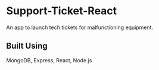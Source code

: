 # Support-Ticket-React

An app to launch tech tickets for malfunctioning equipment.

## Built Using
MongoDB, Express, React, Node.js
